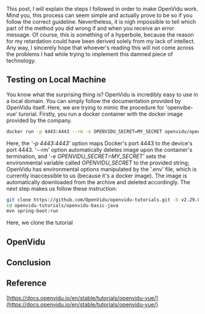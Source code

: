 ﻿---
categories: [ Development, OpenVidu]
tags: [ webrtc ] 
---
This post, I will explain the steps I followed in order to make OpenVidu work. Mind you, this process can seem simple and actually prove to be so if you follow the correct guideline. Nevertheless, it is nigh impossible to tell which part of the method you did wrong if and when you receive an error message. Of course, this is something of a hyperbole, because the reason for my retardation could have been derived solely from my lack of intellect. Any way, I sincerely hope that whoever's reading this will not come across the problems I had while trying to implement this damned piece of technology.
## Testing on Local Machine
You know what the surprising thing is? OpenVidu is incredibly easy to use in a local domain. You can simply follow the documentation provided by OpenVidu itself. Here, we are trying to mimic the procedure for 'openvibe-vue' turorial. Firstly, you  run a docker container with the docker image provided by the company.
```bash
docker run -p 4443:4443 --rm -e OPENVIDU_SECRET=MY_SECRET openvidu/openvidu-dev:2.29.0
```
Here, the *'-p 4443:4443'* option maps Docker's port 4443 to the device's port 4443.  '--rm' option automatically deletes image upon the container's termination, and '-e *OPENVIDU_SECRET=MY_SECRET'* sets the environmental variable called *OPENVIDU_SECRET* to the provided string; OpenVidu has environmental options manipulated by the '.env' file, which is currently inaccessible to us (because it's a docker image). The image is automatically downloaded from the archive and deleted accordingly.
The next step makes us follow these instruction:
```bash
git clone https://github.com/OpenVidu/openvidu-tutorials.git -b v2.29.0  
cd openvidu-tutorials/openvidu-basic-java
mvn spring-boot:run
```
Here, we clone the tutorial 


  
## OpenVidu

## Conclusion 


## Reference
[https://docs.openvidu.io/en/stable/tutorials/openvidu-vue/](https://docs.openvidu.io/en/stable/tutorials/openvidu-vue/)

